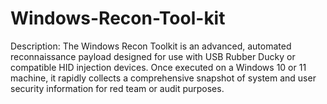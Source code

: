 # Windows-Recon-Tool-kit
Description: The Windows Recon Toolkit is an advanced, automated reconnaissance payload designed for use with USB Rubber Ducky or compatible HID injection devices. Once executed on a Windows 10 or 11 machine, it rapidly collects a comprehensive snapshot of system and user security information for red team or audit purposes.
